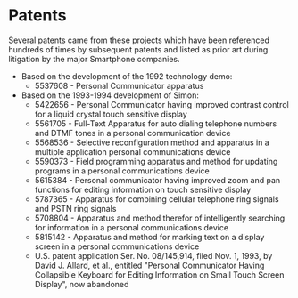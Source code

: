 # Patents
Several patents came from these projects which have been referenced hundreds of times by subsequent patents and listed as prior art during litigation by the major Smartphone companies.
* Based on the development of the 1992 technology demo:
  * 5537608 - Personal Communicator apparatus
* Based on the 1993-1994 development of Simon:
  * 5422656 - Personal Communicator having improved contrast control for a liquid crystal touch sensitive display
  * 5561705	- Full-Text	Apparatus for auto dialing telephone numbers and DTMF tones in a personal communication device
  * 5568536 - Selective reconfiguration method and apparatus in a multiple application personal communications device
  * 5590373 - Field programming apparatus and method for updating programs in a personal communications device
  * 5615384 - Personal communicator having improved zoom and pan functions for editing information on touch sensitive display
  * 5787365 - Apparatus for combining cellular telephone ring signals and PSTN ring signals
  * 5708804 - Apparatus and method therefor of intelligently searching for information in a personal communications device
  * 5815142 - Apparatus and method for marking text on a display screen in a personal communications device
  * U.S. patent application Ser. No. 08/145,914, filed Nov. 1, 1993, by David J. Allard, et al., entitled "Personal Communicator Having Collapsible Keyboard for Editing Information on Small Touch Screen Display", now abandoned
